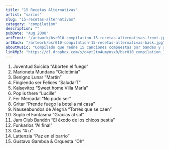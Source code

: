 ```yaml
---
title: "15 Recetas Alternativas"
artist: "varios"
slug: "15-recetas-alternativas"
category: "compilation"
description: ""
pubDate: "Aug 2008"
artFront: "/artwork/bsr010-compilation-15-recetas-alternativas-front.jpg"
artBack: "/artwork/bsr010-compilation-15-recetas-alternativas-back.jpg"
aboutMusic: "Compilado que reúne 15 canciones compuestas por bandas y solistas de la ciudad de Villa María, pcia. de Córdoba, Argentina. Un menú de lo más variado que recorre distintos estilos, mezclando sabores y entretejiendo influencias para llegar a formar un sonido característico, aún en la diversidad musical."
linkMp3: "https://dl.dropbox.com/s/d4yt2to4umynsx0/bsr010_compilation_15-recetas-alternativas.zip"
---
```


1. Juventud Suicida “Aborten el fuego”
2. Marioneta Mundana “Ciclotimia”
3. Benigno Lunar “Martín”
4. Fingiendo ser Felices “SaludarT”
5. Kalsevitoz “Sweet home Villa María”
6. Pop is there “Lucille”
7. Fer Mercadal “No pudo ser”
8. Gritar “Prende fuego la botella mi casa”
9. Nauseabundos de Alegría “Torres que se caen”
10. Sopló el Fantasma “Gracias al sol”
11. Jam Club Bandón “El éxodo de los chicos bestia”
12. Funkarlos “Al final”
13. Gas “4 u”
14. Lattenzia “Paz en el barrio”
15. Gustavo Gamboa & Orquesta “Oh”
